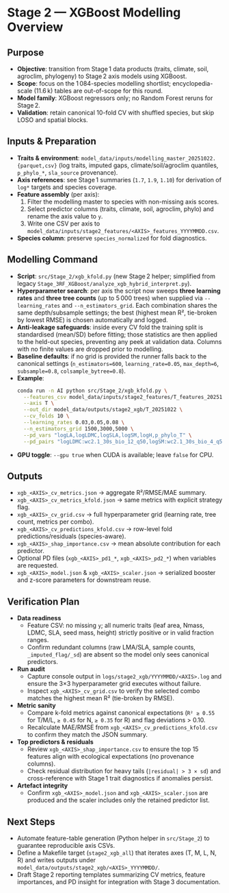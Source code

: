 # Stage 2 — XGBoost Modelling Overview

## Purpose
- **Objective**: transition from Stage 1 data products (traits, climate, soil, agroclim, phylogeny) to Stage 2 axis models using XGBoost.
- **Scope**: focus on the 1 084-species modelling shortlist; encyclopedia-scale (11.6 k) tables are out-of-scope for this round.
- **Model family**: XGBoost regressors only; no Random Forest reruns for Stage 2.
- **Validation**: retain canonical 10-fold CV with shuffled species, but skip LOSO and spatial blocks.

## Inputs & Preparation
- **Traits & environment**: `model_data/inputs/modelling_master_20251022.{parquet,csv}` (log traits, imputed gaps, climate/soil/agroclim quantiles, `p_phylo_*`, `sla_source` provenance).
- **Axis references**: see Stage 1 summaries (`1.7`, `1.9`, `1.10`) for derivation of `log*` targets and species coverage.
- **Feature assembly** (per axis):
  1. Filter the modelling master to species with non-missing axis scores.
  2. Select predictor columns (traits, climate, soil, agroclim, phylo) and rename the axis value to `y`.
  3. Write one CSV per axis to `model_data/inputs/stage2_features/<AXIS>_features_YYYYMMDD.csv`.
- **Species column**: preserve `species_normalized` for fold diagnostics.

## Modelling Command
- **Script**: `src/Stage_2/xgb_kfold.py` (new Stage 2 helper; simplified from legacy `Stage_3RF_XGBoost/analyze_xgb_hybrid_interpret.py`).
- **Hyperparameter search**: per axis the script now sweeps **three learning rates** and **three tree counts** (up to 5 000 trees) when supplied via `--learning_rates` and `--n_estimators_grid`. Each combination shares the same depth/subsample settings; the best (highest mean R², tie-broken by lowest RMSE) is chosen automatically and logged.
- **Anti-leakage safeguards**: inside every CV fold the training split is standardised (mean/SD) before fitting; those statistics are then applied to the held-out species, preventing any peek at validation data. Columns with no finite values are dropped prior to modelling.
- **Baseline defaults**: if no grid is provided the runner falls back to the canonical settings (`n_estimators=600`, `learning_rate=0.05`, `max_depth=6`, `subsample=0.8`, `colsample_bytree=0.8`).
- **Example**:
  ```bash
  conda run -n AI python src/Stage_2/xgb_kfold.py \
    --features_csv model_data/inputs/stage2_features/T_features_20251022.csv \
    --axis T \
    --out_dir model_data/outputs/stage2_xgb/T_20251022 \
    --cv_folds 10 \
    --learning_rates 0.03,0.05,0.08 \
    --n_estimators_grid 1500,3000,5000 \
    --pd_vars "logLA,logLDMC,logSLA,logSM,logH,p_phylo_T" \
    --pd_pairs "logLDMC:wc2.1_30s_bio_12_q50,logSM:wc2.1_30s_bio_4_q50"
  ```
- **GPU toggle**: `--gpu true` when CUDA is available; leave `false` for CPU.

## Outputs
- `xgb_<AXIS>_cv_metrics.json` → aggregate R²/RMSE/MAE summary.
- `xgb_<AXIS>_cv_metrics_kfold.json` → same metrics with explicit strategy flag.
- `xgb_<AXIS>_cv_grid.csv` → full hyperparameter grid (learning rate, tree count, metrics per combo).
- `xgb_<AXIS>_cv_predictions_kfold.csv` → row-level fold predictions/residuals (species-aware).
- `xgb_<AXIS>_shap_importance.csv` → mean absolute contribution for each predictor.
- Optional PD files (`xgb_<AXIS>_pd1_*`, `xgb_<AXIS>_pd2_*`) when variables are requested.
- `xgb_<AXIS>_model.json` & `xgb_<AXIS>_scaler.json` → serialized booster and z-score parameters for downstream reuse.

## Verification Plan
- **Data readiness**
  - Feature CSV: no missing `y`; all numeric traits (leaf area, Nmass, LDMC, SLA, seed mass, height) strictly positive or in valid fraction ranges.
  - Confirm redundant columns (raw LMA/SLA, sample counts, `_imputed_flag/_sd`) are absent so the model only sees canonical predictors.
- **Run audit**
  - Capture console output in `logs/stage2_xgb/YYYYMMDD/<AXIS>.log` and ensure the 3×3 hyperparameter grid executes without failure.
  - Inspect `xgb_<AXIS>_cv_grid.csv` to verify the selected combo matches the highest mean R² (tie-broken by RMSE).
- **Metric sanity**
  - Compare k-fold metrics against canonical expectations (`R² ≥ 0.55` for T/M/L, `≥ 0.45` for N, `≥ 0.35` for R) and flag deviations > 0.10.
  - Recalculate MAE/RMSE from `xgb_<AXIS>_cv_predictions_kfold.csv` to confirm they match the JSON summary.
- **Top predictors & residuals**
  - Review `xgb_<AXIS>_shap_importance.csv` to ensure the top 15 features align with ecological expectations (no provenance columns).
  - Check residual distribution for heavy tails (`|residual| > 3 × sd`) and cross-reference with Stage 1 trait diagnostics if anomalies persist.
- **Artefact integrity**
  - Confirm `xgb_<AXIS>_model.json` and `xgb_<AXIS>_scaler.json` are produced and the scaler includes only the retained predictor list.

## Next Steps
- Automate feature-table generation (Python helper in `src/Stage_2`) to guarantee reproducible axis CSVs.
- Define a Makefile target (`stage2_xgb_all`) that iterates axes (T, M, L, N, R) and writes outputs under `model_data/outputs/stage2_xgb/<AXIS>_YYYYMMDD/`.
- Draft Stage 2 reporting templates summarizing CV metrics, feature importances, and PD insight for integration with Stage 3 documentation.
